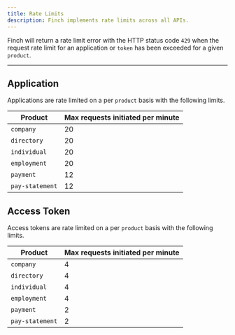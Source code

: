```yaml
---
title: Rate Limits
description: Finch implements rate limits across all APIs.
---
```


Finch will return a rate limit error with the HTTP status code `429` when the request rate limit for an application or `token` has been exceeded for a given `product`.

---

## Application

Applications are rate limited on a per `product` basis with the following limits.

Product | Max requests initiated per minute
-------|-------------
`company` | 20
`directory` | 20
`individual` | 20
`employment` | 20
`payment` | 12
`pay-statement` | 12

## Access Token

Access tokens are rate limited on a per `product` basis with the following limits.

Product | Max requests initiated per minute
-------|-------------
`company` | 4
`directory` | 4
`individual` | 4
`employment` | 4
`payment` | 2
`pay-statement` | 2
